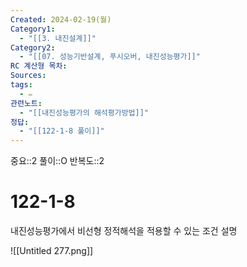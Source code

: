 ```yaml
---
Created: 2024-02-19(월)
Category1:
  - "[[3. 내진설계]]"
Category2:
  - "[[07. 성능기반설계, 푸시오버, 내진성능평가]]"
RC 계산형 목차: 
Sources: 
tags:
  - ✏️
관련노트:
  - "[[내진성능평가의 해석평가방법]]"
정답:
  - "[[122-1-8 풀이]]"
---
```

중요::2
풀이::O
반복도::2
#  122-1-8


내진성능평가에서 비선형 정적해석을 적용할 수 있는 조건 설명

![[Untitled 277.png]]